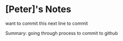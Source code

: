 # [Peter]'s Notes
want to commit this
next line to commit

Summary: going through process to commit to github
